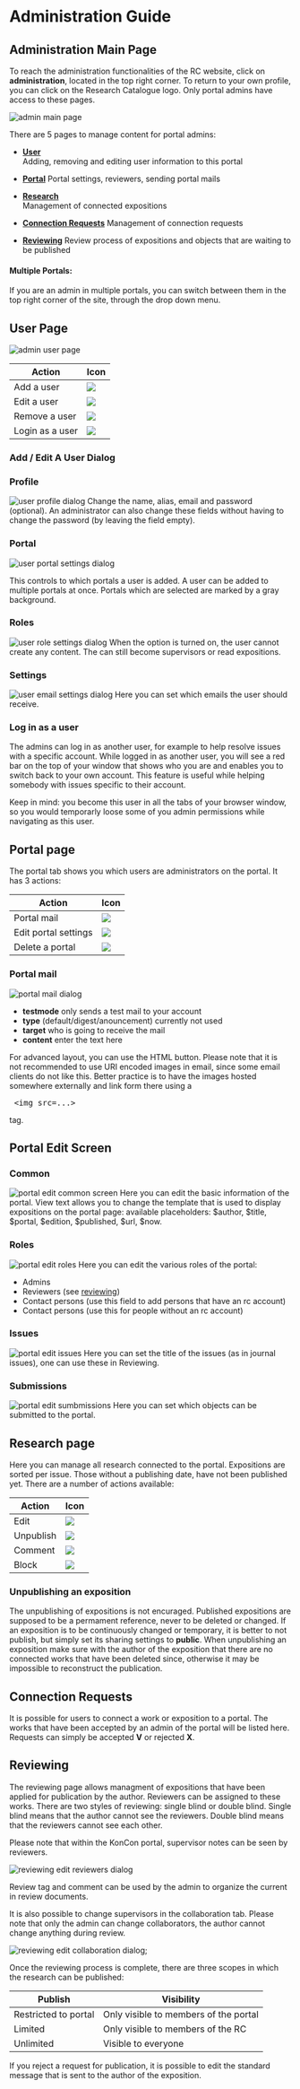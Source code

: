 <!-- pandoc -s -f markdown_github -i admin.md -o admin.html -c style.css -->

# Administration Guide

## Administration Main Page

To reach the administration functionalities of the RC website, click on __administration__, located in the top right corner. To return to your own profile, you can click on the Research Catalogue logo. Only portal admins have access to these pages.

![admin main page](images/admin_main.png "image showing the administration main page")

There are 5 pages to manage content for portal admins:
* [__User__](#user-page "jump to user page documentation")   
  Adding, removing and editing user information to this portal

* [__Portal__](#portal-page "jump to portal page")
  Portal settings, reviewers, sending portal mails

* [__Research__](#research-page "jump to research")  
  Management of connected expositions

* [__Connection Requests__](#connection-requests "connection requests")
  Management of connection requests

* [__Reviewing__](#reviewing "reviewing")
  Review process of expositions and objects that are waiting to be published

#### Multiple Portals:
If you are an admin in multiple portals, you can switch between them in the top right corner of the site, through the drop down menu.

## User Page

![admin user page](images/admin-user.png "image showing the admin user page") 

| Action         | Icon                                                |
| -------------- | --------------------------------------------------- |
| Add a user     | <img src="images/add.gif" class="icon">    		   |
| Edit a user    | <img src="images/edit.gif" class="icon">            |
| Remove a user  | <img src="images/remove.gif" class="icon">          |
| Login as a user| <img src="images/loginas.png" class="icon">         |

### Add / Edit A User Dialog

### Profile
![user profile dialog](images/user-profile.png "image showing user profile dialog")
Change the name, alias, email and password (optional).
An administrator can also change these fields without having to change the password (by leaving the field empty).

### Portal
![user portal settings dialog](images/user-portal.png "image showing user portal settings")

This controls to which portals a user is added. A user can be added to multiple portals at once. Portals which are selected are marked by a gray background.

### Roles
![user role settings dialog](images/user-roles.png "image showing user role settings")
When the option is turned on, the user cannot create any content. The can still become supervisors or read expositions.

### Settings
![user email settings dialog](images/user-settings.png "image showing user email settings")
Here you can set which emails the user should receive.

### Log in as a user
The admins can log in as another user, for example to help resolve issues with a specific account. While logged in as another user, you will see a red bar on the top of your window that shows who you are and enables you to switch back to your own account. This feature is useful while helping somebody with issues specific to their account.

Keep in mind: you become this user in all the tabs of your browser window, so you would temporarly loose some of you admin permissions while navigating as this user.

## Portal page

The portal tab shows you which users are administrators on the portal.
It has 3 actions:

| Action              | Icon                                                |
| --------------------| --------------------------------------------------- |
| Portal mail         | <img src="images/mail.png" class="icon">            |
| Edit portal settings| <img src="images/edit.gif" class="icon">            |
| Delete a portal     | <img src="images/remove.gif" class="icon">          |

### Portal mail
![portal mail dialog](images/portal-mail.png "image showing portal mail dialog")

* __testmode__ only sends a test mail to your account
* __type__ (default/digest/anouncement) currently not used
* __target__ who is going to receive the mail
* __content__ enter the text here

For advanced layout, you can use the HTML button. Please note that it is not recommended to use URI encoded images in email, since some email clients do not like this. Better practice is to have the images hosted somewhere externally and link form there using a <xmp> <img src=...> </xmp> tag.


## Portal Edit Screen

### Common
![portal edit common screen](images/portal-edit-common.png "image showing portal edit common dialog")
Here you can edit the basic information of the portal.
View text allows you to change the template that is used to display expositions on the portal page:
available placeholders: $author, $title, $portal, $edition, $published, $url, $now.

### Roles
![portal edit roles](images/portal-edit-roles.png "image showing the portal roles")
Here you can edit the various roles of the portal:

* Admins
* Reviewers (see [reviewing](#reviewing "jump to reviewing"))
* Contact persons (use this field to add persons that have an rc account)
* Contact persons (use this for people without an rc account)

### Issues
![portal edit issues](images/portal-edit-issues.png "image showing portal issues")
Here you can set the title of the issues (as in journal issues), one can use these in Reviewing.

### Submissions
![portal edit sumbmissions](images/portal-edit-submissions.png "image showing portal submissions")
Here you can set which objects can be submitted to the portal.

## Research page
Here you can manage all research connected to the portal. Expositions are sorted per issue. Those without a publishing date, have not been published yet. There are a number of actions available:

| Action    | Icon                                                         |
| --------- | ------------------------------------------------------------ |
| Edit      | <img src="images/research-icon-edit.png" class="icon">       |
| Unpublish | <img src="images/research-icon-unpublish.png" class="icon">  |
| Comment   | <img src="images/research-icon-comment.png" class="icon">    |
| Block     | <img src="images/research-icon-block.png" class="icon">      |

### Unpublishing an exposition
The unpublishing of expositions is not encuraged. Published expositions are supposed to be a permament reference, never to be deleted or changed. If an exposition is to be continuously changed or temporary, it is better to not publish, but simply set its sharing settings to __public__.  When unpublishing an exposition make sure with the author of the exposition that there are no connected works that have been deleted since, otherwise it may be impossible to reconstruct the publication. 

## Connection Requests
It is possible for users to connect a work or exposition to a portal. The works that have been accepted by an admin of the portal will be listed here.
Requests can simply be accepted __V__ or rejected __X__.


## Reviewing
The reviewing page allows managment of expositions that have been applied for publication by the author. Reviewers can be assigned to these works. There are two styles of reviewing: single blind or double blind. Single blind means that the author cannot see the reviewers. Double blind means that the reviewers cannot see each other. 

Please note that within the KonCon portal, supervisor notes can be seen by reviewers.

![reviewing edit reviewers dialog](images/reviewing-edit-request.png "image showing edit reviewing dialog")

Review tag and comment can be used by the admin to organize the current in review documents.

It is also possible to change supervisors in the collaboration tab. Please note that only the admin can change collaborators, the author cannot change anything during review.

![reviewing edit collaboration dialog](images/edit-publish-collaboration.png "image showing edit collaborators dialog");

Once the reviewing process is complete, there are three scopes in which the research can be published:

| Publish               | Visibility                             |
| --------------------- | -------------------------------------- | 
| Restricted to portal  | Only visible to members of the portal  |
| Limited               | Only visible to members of the RC      |
| Unlimited             | Visible to everyone                    |

If you reject a request for publication, it is possible to edit the standard message that is sent to the author of the exposition.








